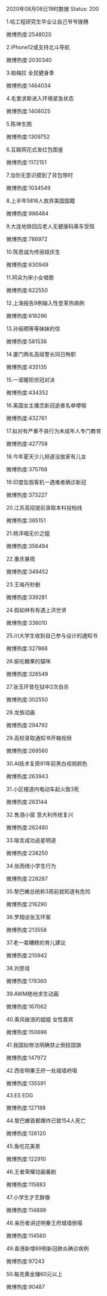 2020年08月08日19时数据
Status: 200

1.哈工程研究生毕业让自己爷爷拨穗

微博热度:2548020

2.iPhone12或支持北斗导航

微博热度:2030340

3.帕梅拉 全民健身季

微博热度:1464034

4.毛里求斯进入环境紧急状态

微博热度:1408025

5.陈坤生图

微博热度:1309752

6.互联网花式发红包图鉴

微博热度:1172151

7.当你无意识摸到了背包带时

微博热度:1034549

8.上半年5816人放弃美国国籍

微博热度:986484

9.大连地铁回应老人无健康码乘车受阻

微博热度:786972

10.陈思诚为佟丽娅庆生

微博热度:630949

11.阿朵为宋小女唱歌

微博热度:622550

12.上海报告9例输入性登革热病例

微博热度:616296

13.孙俪晒等等妹妹的信

微博热度:581536

14.厦门两名高级警长同日殉职

微博热度:435135

15.一诺暖阳世冠对决

微博热度:434352

16.美国女主播念新冠逝者名单哽咽

微博热度:432761

17.拟对有严重不良行为未成年人专门教育

微博热度:427758

18.今年夏天少儿频道没放家有儿女

微博热度:375768

19.印度坠毁客机一遇难者确诊新冠

微博热度:373227

20.江苏高招提前录取本科投档线

微博热度:365151

21.杨洋唱无价之姐

微博热度:356494

22.重庆暴雨

微博热度:349452

23.王珞丹秒删

微博热度:339281

24.假如林有有遇上洪世贤

微博热度:338010

25.川大学生收到自己参与设计的通知书

微博热度:327866

26.偷吃糖果的猫咪

微博热度:326549

27.张玉环曾在狱中2次自杀

微博热度:302550

28.龙族动画

微博热度:294792

29.高校录取通知书开箱视频

微博热度:269560

30.AI技术复原91年前黑白视频颜色

微博热度:263943

31.小区楼道内电动车起火致3死

微博热度:263144

32.售酒小窗 意大利传统复兴

微博热度:262480

33.喻言成功追星明道

微博热度:238250

34.张雨绮小学生行为

微博热度:228287

35.黎巴嫩总统称3周前就知道有危险

微博热度:216290

36.罗翔谈张玉环案

微博热度:213558

37.老一辈糟糕的育儿建议

微博热度:210942

38.刘思瑶

微博热度:178360

39.AWM绝地求生动画

微博热度:167062

40.乘风破浪的姐姐 女性嘉宾

微博热度:150696

41.我国拟修法明确禁止倒挂国旗

微博热度:147972

42.西安明秦王府一处城墙坍塌

微博热度:135591

43.ES EDG

微博热度:127188

44.黎巴嫩首都爆炸已致154人死亡

微博热度:126120

45.鱼吃花美景

微博热度:122910

46.王者荣耀动画番剧

微博热度:115883

47.小学生才艺群像

微博热度:114899

48.亲历者讲述明秦王府城墙倒塌

微博热度:114560

49.香港新增69例新冠肺炎确诊病例

微博热度:97243

50.每克黄金赚60元以上

微博热度:90487

